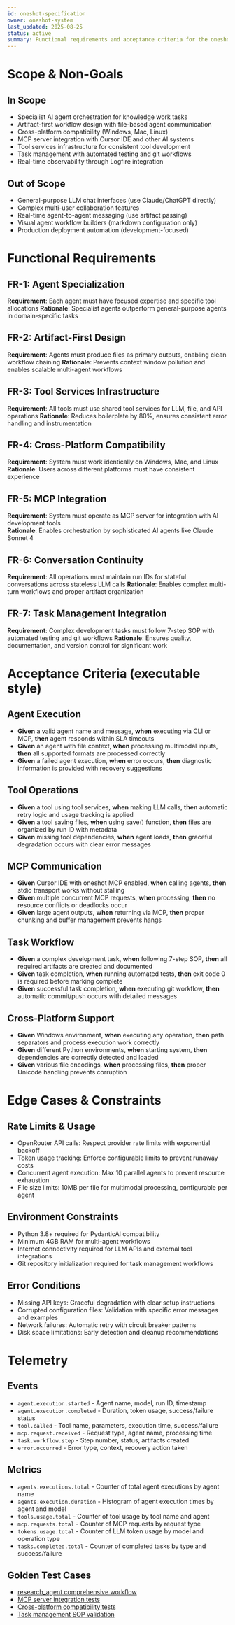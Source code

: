 ```yaml
---
id: oneshot-specification
owner: oneshot-system  
last_updated: 2025-08-25
status: active
summary: Functional requirements and acceptance criteria for the oneshot framework
---
```


# Scope & Non-Goals

## In Scope
- Specialist AI agent orchestration for knowledge work tasks
- Artifact-first workflow design with file-based agent communication  
- Cross-platform compatibility (Windows, Mac, Linux)
- MCP server integration with Cursor IDE and other AI systems
- Tool services infrastructure for consistent tool development
- Task management with automated testing and git workflows
- Real-time observability through Logfire integration

## Out of Scope  
- General-purpose LLM chat interfaces (use Claude/ChatGPT directly)
- Complex multi-user collaboration features
- Real-time agent-to-agent messaging (use artifact passing)
- Visual agent workflow builders (markdown configuration only)
- Production deployment automation (development-focused)

# Functional Requirements

## FR-1: Agent Specialization
**Requirement**: Each agent must have focused expertise and specific tool allocations
**Rationale**: Specialist agents outperform general-purpose agents in domain-specific tasks

## FR-2: Artifact-First Design  
**Requirement**: Agents must produce files as primary outputs, enabling clean workflow chaining
**Rationale**: Prevents context window pollution and enables scalable multi-agent workflows

## FR-3: Tool Services Infrastructure
**Requirement**: All tools must use shared tool services for LLM, file, and API operations
**Rationale**: Reduces boilerplate by 80%, ensures consistent error handling and instrumentation

## FR-4: Cross-Platform Compatibility
**Requirement**: System must work identically on Windows, Mac, and Linux
**Rationale**: Users across different platforms must have consistent experience

## FR-5: MCP Integration
**Requirement**: System must operate as MCP server for integration with AI development tools  
**Rationale**: Enables orchestration by sophisticated AI agents like Claude Sonnet 4

## FR-6: Conversation Continuity
**Requirement**: All operations must maintain run IDs for stateful conversations across stateless LLM calls
**Rationale**: Enables complex multi-turn workflows and proper artifact organization

## FR-7: Task Management Integration
**Requirement**: Complex development tasks must follow 7-step SOP with automated testing and git workflows
**Rationale**: Ensures quality, documentation, and version control for significant work

# Acceptance Criteria (executable style)

## Agent Execution
- **Given** a valid agent name and message, **when** executing via CLI or MCP, **then** agent responds within SLA timeouts
- **Given** an agent with file context, **when** processing multimodal inputs, **then** all supported formats are processed correctly
- **Given** a failed agent execution, **when** error occurs, **then** diagnostic information is provided with recovery suggestions

## Tool Operations  
- **Given** a tool using tool services, **when** making LLM calls, **then** automatic retry logic and usage tracking is applied
- **Given** a tool saving files, **when** using save() function, **then** files are organized by run ID with metadata
- **Given** missing tool dependencies, **when** agent loads, **then** graceful degradation occurs with clear error messages

## MCP Communication
- **Given** Cursor IDE with oneshot MCP enabled, **when** calling agents, **then** stdio transport works without stalling
- **Given** multiple concurrent MCP requests, **when** processing, **then** no resource conflicts or deadlocks occur
- **Given** large agent outputs, **when** returning via MCP, **then** proper chunking and buffer management prevents hangs

## Task Workflow
- **Given** a complex development task, **when** following 7-step SOP, **then** all required artifacts are created and documented
- **Given** task completion, **when** running automated tests, **then** exit code 0 is required before marking complete
- **Given** successful task completion, **when** executing git workflow, **then** automatic commit/push occurs with detailed messages

## Cross-Platform Support
- **Given** Windows environment, **when** executing any operation, **then** path separators and process execution work correctly
- **Given** different Python environments, **when** starting system, **then** dependencies are correctly detected and loaded
- **Given** various file encodings, **when** processing files, **then** proper Unicode handling prevents corruption

# Edge Cases & Constraints  

## Rate Limits & Usage
- OpenRouter API calls: Respect provider rate limits with exponential backoff
- Token usage tracking: Enforce configurable limits to prevent runaway costs
- Concurrent agent execution: Max 10 parallel agents to prevent resource exhaustion
- File size limits: 10MB per file for multimodal processing, configurable per agent

## Environment Constraints
- Python 3.8+ required for PydanticAI compatibility
- Minimum 4GB RAM for multi-agent workflows
- Internet connectivity required for LLM APIs and external tool integrations
- Git repository initialization required for task management workflows

## Error Conditions
- Missing API keys: Graceful degradation with clear setup instructions
- Corrupted configuration files: Validation with specific error messages and examples
- Network failures: Automatic retry with circuit breaker patterns
- Disk space limitations: Early detection and cleanup recommendations

# Telemetry

## Events
- `agent.execution.started` - Agent name, model, run ID, timestamp
- `agent.execution.completed` - Duration, token usage, success/failure status  
- `tool.called` - Tool name, parameters, execution time, success/failure
- `mcp.request.received` - Request type, agent name, processing time
- `task.workflow.step` - Step number, status, artifacts created
- `error.occurred` - Error type, context, recovery action taken

## Metrics  
- `agents.executions.total` - Counter of total agent executions by agent name
- `agents.execution.duration` - Histogram of agent execution times by agent and model
- `tools.usage.total` - Counter of tool usage by tool name and agent
- `mcp.requests.total` - Counter of MCP requests by request type
- `tokens.usage.total` - Counter of LLM token usage by model and operation type
- `tasks.completed.total` - Counter of completed tasks by type and success/failure

## Golden Test Cases
- [research_agent comprehensive workflow](tasks/2025-08-25_Oneshot_Windows_Testing/tests/)
- [MCP server integration tests](tasks/2025-08-24_OneShot_Windows_Compatibility/tests/)  
- [Cross-platform compatibility tests](tasks/2025-08-25_Oneshot_Windows_Testing/tests/)
- [Task management SOP validation](tasks/2025-08-25_CursorAgent_StallPrevention/tests/)
